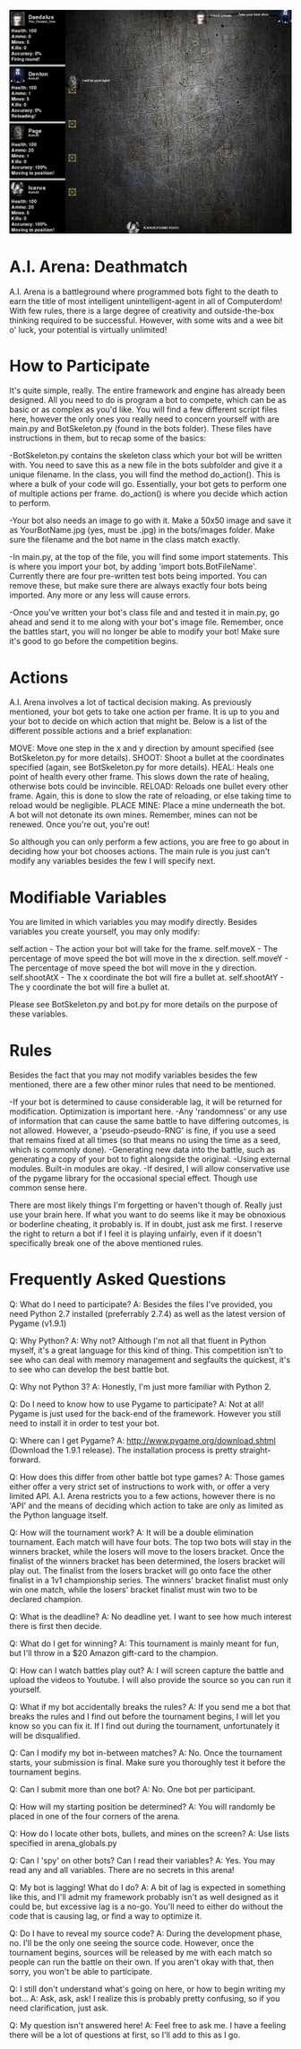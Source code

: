 ![Image of AI Arena](https://raw.githubusercontent.com/kurtjd/ai-arena/master/screenshot.png)

A.I. Arena: Deathmatch
=======================
A.I. Arena is a battleground where programmed bots fight to the death to earn the title of most intelligent unintelligent-agent in all of Computerdom! With few rules, there is a large degree of creativity and outside-the-box thinking required to be successful. However, with some wits and a wee bit o' luck, your potential is virtually unlimited!


How to Participate
===================
It's quite simple, really. The entire framework and engine has already been designed. All you need to do is program a bot to compete, which can be as basic or as complex as you'd like. You will find a few different script files here, however the only ones you really need to concern yourself with are main.py and BotSkeleton.py (found in the bots folder). These files have instructions in them, but to recap some of the basics:

-BotSkeleton.py contains the skeleton class which your bot will be written with. You need to save this as a new file in the bots subfolder and give it a unique filename. In the class, you will find the method do_action(). This is where a bulk of your code will go. Essentially, your bot gets to perform one of multiple actions per frame. do_action() is where you decide which action to perform.

-Your bot also needs an image to go with it. Make a 50x50 image and save it as YourBotName.jpg (yes, must be .jpg) in the bots/images folder. Make sure the filename and the bot name in the class match exactly.

-In main.py, at the top of the file, you will find some import statements. This is where you import your bot, by adding 'import bots.BotFileName'. Currently there are four pre-written test bots being imported. You can remove these, but make sure there are always exactly four bots being imported. Any more or any less will cause errors.

-Once you've written your bot's class file and and tested it in main.py, go ahead and send it to me along with your bot's image file. Remember, once the battles start, you will no longer be able to modify your bot! Make sure it's good to go before the competition begins.


Actions
=======
A.I. Arena involves a lot of tactical decision making. As previously mentioned, your bot gets to take one action per frame. It is up to you and your bot to decide on which action that might be. Below is a list of the different possible actions and a brief explanation:

MOVE:       Move one step in the x and y direction by amount specified (see BotSkeleton.py for more details).
SHOOT:      Shoot a bullet at the coordinates specified (again, see BotSkeleton.py for more details).
HEAL:       Heals one point of health every other frame. This slows down the rate of healing, otherwise bots could be invincible.
RELOAD:     Reloads one bullet every other frame. Again, this is done to slow the rate of reloading, or else taking time to reload would be negligible.
PLACE MINE: Place a mine underneath the bot. A bot will not detonate its own mines. Remember, mines can not be renewed. Once you're out, you're out!

So although you can only perform a few actions, you are free to go about in deciding how your bot chooses actions. The main rule is you just can't modify any variables besides the few I will specify next.


Modifiable Variables
====================
You are limited in which variables you may modify directly. Besides variables you create yourself, you may only modify:

self.action - The action your bot will take for the frame.
self.moveX - The percentage of move speed the bot will move in the x direction.
self.moveY - The percentage of move speed the bot will move in the y direction.
self.shootAtX - The x coordinate the bot will fire a bullet at.
self.shootAtY - The y coordinate the bot will fire a bullet at.

Please see BotSkeleton.py and bot.py for more details on the purpose of these variables.


Rules
=====
Besides the fact that you may not modify variables besides the few mentioned, there are a few other minor rules that need to be mentioned.

-If your bot is determined to cause considerable lag, it will be returned for modification. Optimization is important here.
-Any 'randomness' or any use of information that can cause the same battle to have differing outcomes, is not allowed. However, a 'pseudo-pseudo-RNG' is fine, if you use a seed that remains fixed at all times (so that means no using the time as a seed, which is commonly done).
-Generating new data into the battle, such as generating a copy of your bot to fight alongside the original.
-Using external modules. Built-in modules are okay.
-If desired, I will allow conservative use of the pygame library for the occasional special effect. Though use common sense here.

There are most likely things I'm forgetting or haven't though of. Really just use your brain here. If what you want to do seems like it may be obnoxious or boderline cheating, it probably is. If in doubt, just ask me first. I reserve the right to return a bot if I feel it is playing unfairly, even if it doesn't specifically break one of the above mentioned rules.


Frequently Asked Questions
==========================
Q: What do I need to participate?
A: Besides the files I've provided, you need Python 2.7 installed (preferrably 2.7.4) as well as the latest version of Pygame (v1.9.1)

Q: Why Python?
A: Why not? Although I'm not all that fluent in Python myself, it's a great language for this kind of thing. This competition isn't to see who can deal with memory management and segfaults the quickest, it's to see who can develop the best battle bot.

Q: Why not Python 3?
A: Honestly, I'm just more familiar with Python 2.

Q: Do I need to know how to use Pygame to participate?
A: Not at all! Pygame is just used for the back-end of the framework. However you still need to install it in order to test your bot.

Q: Where can I get Pygame?
A: http://www.pygame.org/download.shtml (Download the 1.9.1 release). The installation process is pretty straight-forward.

Q: How does this differ from other battle bot type games?
A: Those games either offer a very strict set of instructions to work with, or offer a very limited API. A.I. Arena restricts you to a few actions, however there is no 'API' and the means of deciding which action to take are only as limited as the Python language itself.

Q: How will the tournament work?
A: It will be a double elimination tournament. Each match will have four bots. The top two bots will stay in the winners bracket, while the losers will move to the losers bracket. Once the finalist of the winners bracket has been determined, the losers bracket will play out. The finalist from the losers bracket will go onto face the other finalist in a 1v1 championship series. The winners' bracket finalist must only win one match, while the losers' bracket finalist must win two to be declared champion.

Q: What is the deadline?
A: No deadline yet. I want to see how much interest there is first then decide.

Q: What do I get for winning?
A: This tournament is mainly meant for fun, but I'll throw in a $20 Amazon gift-card to the champion.

Q: How can I watch battles play out?
A: I will screen capture the battle and upload the videos to Youtube. I will also provide the source so you can run it yourself.

Q: What if my bot accidentally breaks the rules?
A: If you send me a bot that breaks the rules and I find out before the tournament begins, I will let you know so you can fix it. If I find out during the tournament, unfortunately it will be disqualified.

Q: Can I modify my bot in-between matches?
A: No. Once the tournament starts, your submission is final. Make sure you thoroughly test it before the tournament begins.

Q: Can I submit more than one bot?
A: No. One bot per participant.

Q: How will my starting position be determined?
A: You will randomly be placed in one of the four corners of the arena.

Q: How do I locate other bots, bullets, and mines on the screen?
A: Use lists specified in arena_globals.py

Q: Can I 'spy' on other bots? Can I read their variables?
A: Yes. You may read any and all variables. There are no secrets in this arena!

Q: My bot is lagging! What do I do?
A: A bit of lag is expected in something like this, and I'll admit my framework probably isn't as well designed as it could be, but excessive lag is a no-go. You'll need to either do without the code that is causing lag, or find a way to optimize it.

Q: Do I have to reveal my source code?
A: During the development phase, no. I'll be the only one seeing the source code. However, once the tournament begins, sources will be released by me with each match so people can run the battle on their own. If you aren't okay with that, then sorry, you won't be able to participate.

Q: I still don't understand what's going on here, or how to begin writing my bot...
A: Ask, ask, ask! I realize this is probably pretty confusing, so if you need clarification, just ask.

Q: My question isn't answered here!
A: Feel free to ask me. I have a feeling there will be a lot of questions at first, so I'll add to this as I go.

